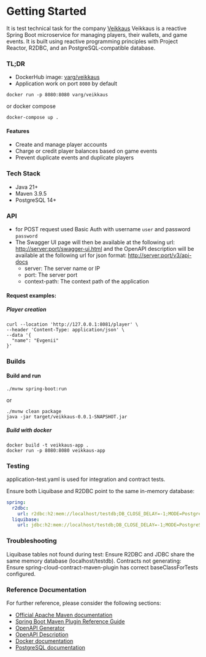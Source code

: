 # Getting Started

It is test technical task for the company [Veikkaus](https://www.veikkaus.fi/)
Veikkaus is a reactive Spring Boot microservice for managing players, 
their wallets, and game events. 
It is built using reactive programming principles with 
Project Reactor, R2DBC, and an PostgreSQL-compatible database.
### TL;DR
* DockerHub image: [varg/veikkaus](https://hub.docker.com/r/varg/veikkaus)
* Application work on port `8080` by default
```shell
docker run -p 8080:8080 varg/veikkaus
```
or docker compose
```shell
docker-compose up .
```
#### Features
* Create and manage player accounts
* Charge or credit player balances based on game events
* Prevent duplicate events and duplicate players

### Tech Stack

* Java 21+
* Maven 3.9.5
* PostgreSQL 14+

### API
* for POST request used Basic Auth with username `user` and password `password`
* The Swagger UI page will then be available at the following url:
  [http://server:port/swagger-ui.html](http://localhost:8080/swagger-ui.html)
  and the OpenAPI description will be available at the following url for json format: [http://server:port/v3/api-docs](http://localhost:8080/v3/api-docs)
    * server: The server name or IP
    * port: The server port
    * context-path: The context path of the application

#### Request examples:

##### Player creation 
```shell
curl --location 'http://127.0.0.1:8081/player' \
--header 'Content-Type: application/json' \
--data '{
  "name": "Evgenii"
}'
```

### Builds

#### Build and run
```shell
./mvnw spring-boot:run
```
or 
```shell
./mvnw clean package
java -jar target/veikkaus-0.0.1-SNAPSHOT.jar
```

##### Build with docker
```shell
docker build -t veikkaus-app .
docker run -p 8080:8080 veikkaus-app
```

### Testing

application-test.yaml is used for integration and contract tests.

Ensure both Liquibase and R2DBC point to the same in-memory database:
```yaml
spring:
  r2dbc:
    url: r2dbc:h2:mem://localhost/testdb;DB_CLOSE_DELAY=-1;MODE=PostgreSQL
  liquibase:
    url: jdbc:h2:mem://localhost/testdb;DB_CLOSE_DELAY=-1;MODE=PostgreSQL
```
### Troubleshooting
Liquibase tables not found during test: Ensure R2DBC and JDBC share the same memory database (localhost/testdb).
Contracts not generating: Ensure spring-cloud-contract-maven-plugin has correct baseClassForTests configured.


### Reference Documentation

For further reference, please consider the following sections:

* [Official Apache Maven documentation](https://maven.apache.org/guides/index.html)
* [Spring Boot Maven Plugin Reference Guide](https://docs.spring.io/spring-boot/docs/3.2.2/maven-plugin/reference/html/)
* [OpenAPI Generator](https://openapi-generator.tech/)
* [OpenAPI Description](https://learn.openapis.org)
* [Docker documentation](https://docs.docker.com)
* [PostgreSQL documentation](https://www.postgresql.org)
